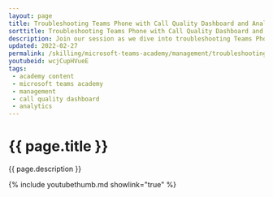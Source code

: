 ```yaml
---
layout: page
title: Troubleshooting Teams Phone with Call Quality Dashboard and Analytics
sorttitle: Troubleshooting Teams Phone with Call Quality Dashboard and Analytics
description: Join our session as we dive into troubleshooting Teams Phone using Call Quality Dashboard and Analytics. Learn to navigate the dashboard, grasp reporting elements, and utilize Call Analytics to enhance individual user phone experiences.
updated: 2022-02-27
permalink: /skilling/microsoft-teams-academy/management/troubleshooting
youtubeid: wcjCupHVueE
tags: 
 - academy content
 - microsoft teams academy
 - management
 - call quality dashboard
 - analytics
---
```


# {{ page.title }}

{{ page.description }}

{% include youtubethumb.md showlink="true" %}